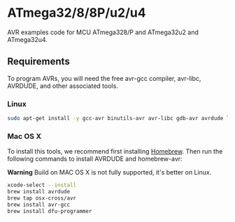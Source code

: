 # ATmega32/8/8P/u2/u4

AVR examples code for MCU ATmega328/P and ATmega32u2 and ATmega32u4. 

## Requirements

To program AVRs, you will need the free avr-gcc compiler, avr-libc, AVRDUDE, and other associated tools.

### Linux

```bash
sudo apt-get install -y gcc-avr binutils-avr avr-libc gdb-avr avrdude libusb-dev dfu-programmer
```

### Mac OS X

To install this tools, we recommend first installing [Homebrew](https://brew.sh). Then run the following commands to install AVRDUDE and homebrew-avr:

**Warning** Build on MAC OS X is not fully supported, it's better on Linux.

```bash
xcode-select --install
brew install avrdude
brew tap osx-cross/avr
brew install avr-gcc
brew install dfu-programmer
```

